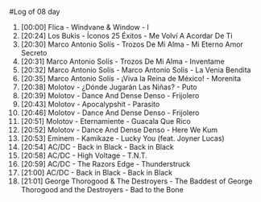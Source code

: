 #Log of 08 day

1. [00:00] Flica - Windvane & Window - l
1. [20:24] Los Bukis - Íconos 25 Éxitos - Me Volví A Acordar De Ti
1. [20:30] Marco Antonio Solís - Trozos De Mi Alma - Mi Eterno Amor Secreto
1. [20:31] Marco Antonio Solís - Trozos De Mi Alma - Inventame
1. [20:32] Marco Antonio Solís - Marco Antonio Solis - La Venia Bendita
1. [20:35] Marco Antonio Solís - ¡Viva la Reina de México! - Morenita
1. [20:38] Molotov - ¿Dónde Jugarán Las Niñas? - Puto
1. [20:39] Molotov - Dance And Dense Denso - Frijolero
1. [20:43] Molotov - Apocalypshit - Parasito
1. [20:46] Molotov - Dance And Dense Denso - Frijolero
1. [20:51] Molotov - Eternamiente - Guacala Que Rico
1. [20:52] Molotov - Dance And Dense Denso - Here We Kum
1. [20:53] Eminem - Kamikaze - Lucky You (feat. Joyner Lucas)
1. [20:54] AC/DC - Back in Black - Back in Black
1. [20:58] AC/DC - High Voltage - T.N.T.
1. [20:59] AC/DC - The Razors Edge - Thunderstruck
1. [21:00] AC/DC - Back in Black - Back in Black
1. [21:01] George Thorogood & The Destroyers - The Baddest of George Thorogood and the Destroyers - Bad to the Bone

